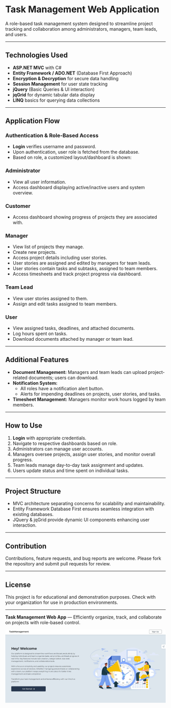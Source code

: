 # Task Management Web Application

A role-based task management system designed to streamline project tracking and collaboration among administrators, managers, team leads, and users.

---

## Technologies Used

- **ASP.NET MVC** with C#
- **Entity Framework / ADO.NET** (Database First Approach)
- **Encryption & Decryption** for secure data handling
- **Session Management** for user state tracking
- **jQuery** (Basic Queries & UI interaction)
- **jqGrid** for dynamic tabular data display
- **LINQ** basics for querying data collections

---

## Application Flow

### Authentication & Role-Based Access
- **Login** verifies username and password.
- Upon authentication, user role is fetched from the database.
- Based on role, a customized layout/dashboard is shown:

### Administrator
- View all user information.
- Access dashboard displaying active/inactive users and system overview.

### Customer
- Access dashboard showing progress of projects they are associated with.

### Manager
- View list of projects they manage.
- Create new projects.
- Access project details including user stories.
- User stories are assigned and edited by managers for team leads.
- User stories contain tasks and subtasks, assigned to team members.
- Access timesheets and track project progress via dashboard.

### Team Lead
- View user stories assigned to them.
- Assign and edit tasks assigned to team members.

### User
- View assigned tasks, deadlines, and attached documents.
- Log hours spent on tasks.
- Download documents attached by manager or team lead.

---

## Additional Features

- **Document Management:** Managers and team leads can upload project-related documents; users can download.
- **Notification System:** 
  - All roles have a notification alert button.
  - Alerts for impending deadlines on projects, user stories, and tasks.
- **Timesheet Management:** Managers monitor work hours logged by team members.

---

## How to Use

1. **Login** with appropriate credentials.
2. Navigate to respective dashboards based on role.
3. Administrators can manage user accounts.
4. Managers oversee projects, assign user stories, and monitor overall progress.
5. Team leads manage day-to-day task assignment and updates.
6. Users update status and time spent on individual tasks.

---

## Project Structure

- MVC architecture separating concerns for scalability and maintainability.
- Entity Framework Database First ensures seamless integration with existing databases.
- JQuery & jqGrid provide dynamic UI components enhancing user interaction.

---

## Contribution

Contributions, feature requests, and bug reports are welcome. Please fork the repository and submit pull requests for review.

---

## License

This project is for educational and demonstration purposes. Check with your organization for use in production environments.

---

**Task Management Web App** — Efficiently organize, track, and collaborate on projects with role-based control.


![Alt text](landingpage.jpg)
